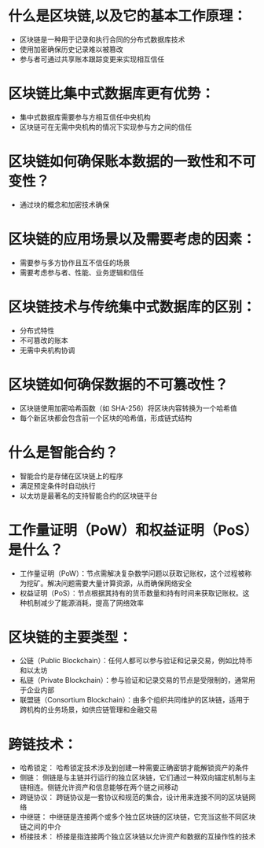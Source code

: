 # 什么是区块链,以及它的基本工作原理：
* 区块链是一种用于记录和执行合同的分布式数据库技术
* 使用加密确保历史记录难以被篡改
* 参与者可通过共享账本跟踪变更来实现相互信任
# 区块链比集中式数据库更有优势：
* 集中式数据库需要参与方相互信任中央机构
* 区块链可在无需中央机构的情况下实现参与方之间的信任
# 区块链如何确保账本数据的一致性和不可变性？
* 通过块的概念和加密技术确保
# 区块链的应用场景以及需要考虑的因素：
* 需要参与多方协作且互不信任的场景
* 需要考虑参与者、性能、业务逻辑和信任
# 区块链技术与传统集中式数据库的区别：
* 分布式特性
* 不可篡改的账本
* 无需中央机构协调
# 区块链如何确保数据的不可篡改性？
* 区块链使用加密哈希函数（如 SHA-256）将区块内容转换为一个哈希值
* 每个新区块都会包含前一个区块的哈希值，形成链式结构
# 什么是智能合约？
* 智能合约是存储在区块链上的程序
* 满足预定条件时自动执行
* 以太坊是最著名的支持智能合约的区块链平台
# 工作量证明（PoW）和权益证明（PoS）是什么？
* 工作量证明（PoW）：节点需解决复杂数学问题以获取记账权，这个过程被称为挖矿。解决问题需要大量计算资源，从而确保网络安全
* 权益证明（PoS）：节点根据其持有的货币数量和持有时间来获取记账权。这种机制减少了能源消耗，提高了网络效率
# 区块链的主要类型：
* 公链（Public Blockchain）：任何人都可以参与验证和记录交易，例如比特币和以太坊
* 私链（Private Blockchain）：参与验证和记录交易的节点是受限制的，通常用于企业内部
* 联盟链（Consortium Blockchain）：由多个组织共同维护的区块链，适用于跨机构的业务场景，如供应链管理和金融交易
# 跨链技术：
* 哈希锁定： 哈希锁定技术涉及到创建一种需要正确密钥才能解锁资产的条件
* 侧链： 侧链是与主链并行运行的独立区块链，它们通过一种双向锚定机制与主链相连。侧链允许资产和信息能够在两个链之间移动
* 跨链协议： 跨链协议是一套协议和规范的集合，设计用来连接不同的区块链网络
* 中继链： 中继链是连接两个或多个独立区块链的区块链，它充当这些不同区块链之间的中介
* 桥接技术： 桥接是指连接两个独立区块链以允许资产和数据的互操作性的技术

